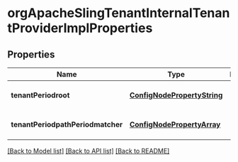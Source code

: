 # orgApacheSlingTenantInternalTenantProviderImplProperties

## Properties
Name | Type | Description | Notes
------------ | ------------- | ------------- | -------------
**tenantPeriodroot** | [**ConfigNodePropertyString**](ConfigNodePropertyString.md) |  | [optional] [default to null]
**tenantPeriodpathPeriodmatcher** | [**ConfigNodePropertyArray**](ConfigNodePropertyArray.md) |  | [optional] [default to null]

[[Back to Model list]](../README.md#documentation-for-models) [[Back to API list]](../README.md#documentation-for-api-endpoints) [[Back to README]](../README.md)


